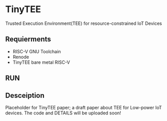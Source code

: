 # TinyTEE
Trusted Execution Environment(TEE) for resource-constrained IoT Devices

## Requierments
- RISC-V GNU Toolchain
- Renode
- TinyTEE bare metal RISC-V
## RUN

## Desceiption
Placeholder for TinyTEE paper; a draft paper about TEE for Low-power IoT devices. 
The code and DETAILS will be uploaded soon! 
